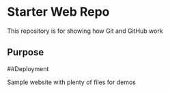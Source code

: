 # Starter Web Repo

This repository is for showing how Git and GitHub work

## Purpose

##Deployment

Sample website with plenty of files for demos
